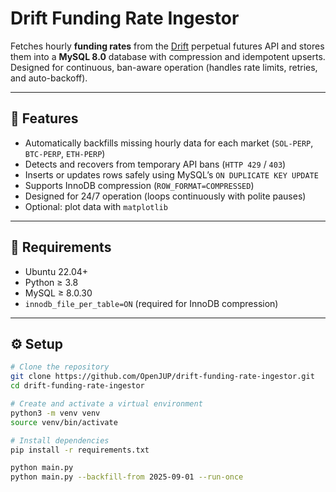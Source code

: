 # Drift Funding Rate Ingestor

Fetches hourly **funding rates** from the [Drift](https://www.drift.trade/) perpetual futures API and stores them into a **MySQL 8.0** database with compression and idempotent upserts.  
Designed for continuous, ban-aware operation (handles rate limits, retries, and auto-backoff).

---

## 🚀 Features
- Automatically backfills missing hourly data for each market (`SOL-PERP`, `BTC-PERP`, `ETH-PERP`)
- Detects and recovers from temporary API bans (`HTTP 429` / `403`)
- Inserts or updates rows safely using MySQL’s `ON DUPLICATE KEY UPDATE`
- Supports InnoDB compression (`ROW_FORMAT=COMPRESSED`)
- Designed for 24/7 operation (loops continuously with polite pauses)
- Optional: plot data with `matplotlib`

---

## 🧰 Requirements
- Ubuntu 22.04+
- Python ≥ 3.8
- MySQL ≥ 8.0.30
- `innodb_file_per_table=ON` (required for InnoDB compression)

---

## ⚙️ Setup

```bash
# Clone the repository
git clone https://github.com/OpenJUP/drift-funding-rate-ingestor.git
cd drift-funding-rate-ingestor

# Create and activate a virtual environment
python3 -m venv venv
source venv/bin/activate

# Install dependencies
pip install -r requirements.txt

python main.py
python main.py --backfill-from 2025-09-01 --run-once